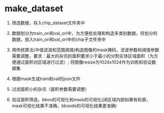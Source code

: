 # make_dataset

1. 筛选数据，存入chip_dataset文件夹中

2. 数据划分为train_ori和val_ori中，为方便批处理和构造多类别数据，将划分的数据，放入train_ori和val_ori中的chip子文件夹中

3. 用传统算法(中值滤波和范围阈值)构造图像的mask掩码，滤波参数和阈值参数需要调整，要求：最大的杂讯的面积要求小于最小的分割实体区域面积（为方便通过面积对区域进行过滤）; 将图像resize为1024x1024作为训练和验证数据集

4. 根据mask生成train和val的json文件

5. 过滤面积小的杂讯（面积参数需要调整）

6. 验证面积筛选，bbox的可视化和mask的可视化(闭区域内部如果有轮廓，mask可视化结果不准确，bboxde的可视化结果更准确)